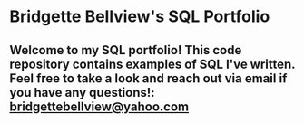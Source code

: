 # Bridgette Bellview's SQL Portfolio

## Welcome to my SQL portfolio! This code repository contains examples of SQL I've written. Feel free to take a look and reach out via email if you have any questions!: bridgettebellview@yahoo.com

